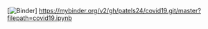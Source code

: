 [![Binder](https://mybinder.org/badge_logo.svg)] https://mybinder.org/v2/gh/patels24/covid19.git/master?filepath=covid19.ipynb
